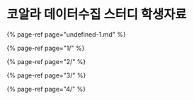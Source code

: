 # 코알라 데이터수집 스터디 학생자료

{% page-ref page="undefined-1.md" %}

{% page-ref page="1/" %}

{% page-ref page="2/" %}

{% page-ref page="3/" %}

{% page-ref page="4/" %}



